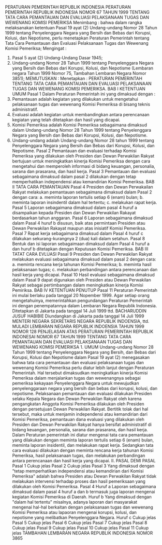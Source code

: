  PERATURAN PEMERINTAH REPUBLIK INDONESIA PERATURAN PEMERINTAH REPUBLIK INDONESIA NOMOR 67 TAHUN 1999 TENTANG TATA CARA PEMANTAUAN DAN EVALUASI PELAKSANAAN TUGAS DAN WEWENANG KOMISI PEMERIKSA
Menimbang :
 bahwa dalam rangka melaksanakan ketentuan Pasal 19 ayat (2) Undang-undang Nomor 28 Tahun 1999 tentang Penyelenggara Negara yang Bersih dan Bebas dari Korupsi, Kolusi, dan Nepotisme, perlu menetapkan Peraturan Pemerintah tentang Tata Cara Pemantauan dan Evaluasi Pelaksanaan Tugas dan Wewenang Komisi Pemeriksa;
Mengingat :

1. Pasal 5 ayat (2) Undang-Undang Dasar 1945;
2. Undang-undang Nomor 28 Tahun 1999 tentang Penyelenggara Negara yang Bersih dan Bebas dari Korupsi, Kolusi, dan Nepotisme (Lembaran negara Tahun 1999 Nomor 75, Tambahan Lembaran Negara Nomor 3851);
MEMUTUSKAN :
 Menetapkan : PERATURAN PEMERINTAH TENTANG TATA CARA PEMANTAUAN DAN EVALUASI PELAKSANAAN TUGAS DAN WEWENANG KOMISI PEMERIKSA.
BAB I KETENTUAN UMUM
Pasal 1
Dalam Peraturan Pemerintah ini yang dimaksud dengan :
1. Pemantauan adalah kegiatan yang dilakukan untuk mengetahui pelaksanaan tugas dan wewenang Komisi Pemeriksa di bisang teknis administratif.
2. Evaluasi adalah kegiatan untuk membandingkan antara perencanaan kegiatan yang telah ditetapkan dan hasil yang dicapai.
3. Komisi Pemeriksa adalah Komisi Pemeriksa sebagaimana dimaksud dalam Undang-undang Nomor 28 Tahun 1999 tentang Penyelenggara Negara yang Bersih dan Bebas dari Korupsi, Kolusi, dan Nepotisme.
4. Undang-undang adalah Undang-undang Nomor 28 tahun 1999 tentang Penyelenggara Negara yang Bersih dan Bebas dari Korupsi, Kolusi, dan Nepotisme.
Pasal 2
Pemantauan dan evaluasi terhadap Komisi Pemeriksa yang dilakukan oleh Presiden dan Dewan Perwakilan Rakyat bertujuan untuk meningkatkan kinerja Komisi Pemeriksa dengan cara mengetahui dan memperoleh informasi di bidang keuangan, personalia, sarana dan prasarana, dan hasil kerja.
Pasal 3
Pemantauan dan evaluasi sebagaimana dimaksud dalam pasal 2 dilakukan dengan tetap memperhatikan independensi atau kemandirian Komisi Pemeriksa.
BAB II TATA CARA PEMANTAUAN
Pasal 4
Presiden dan Dewan Perwakailan Rakyat melakukan pemantauan sebagaimana dimaksud dalam Pasal 2 dengan cara:
a. meminta laporan tertulis setiap 6 (enam) bulan;
b. meminta laporan insindentil dalam hal tertentu;
c. melakukan rapat kerja.
Pasal 5
Laporan sebagaimana dimaksud dalam pasal 4 huruf a disampaikan kepada Presiden dan Dewan Perwakilan Rakayat berdasarkan tahun anggaran.
Pasal 6
Laporan sebagaimana dimaksud dalam Pasal 4 huruf b disusun, baik atas permintaan Presiden atau Dewan Perwakilan Rakayat maupun atas inisiatif Komisi Pemeriksa.
Pasal 7
Rapat kerja sebagaimana dimaksud dalam Pasal 4 huruf c dilakukan sekurang-kurangnya 2 (dua) kali dalam setahun.
Pasal 8
Bentuk dan isi laporan sebagaimaan dimaksud dalam Pasal 4 huruf a dan huruf b ditetapkan dengan Keputusan Komisi Pemeriksa.
BAB III TATAT CARA EVLUASI
Pasal 9
Presiden dan Dewan Perwakilan Rakyat melakukan evaluasi sebagaimana dimaksud dalam pasal 2 dengan cara:
a. meminta rencana kerja tahunan Komisi Pemeriksa;
b. meminta hasil pelaksanaan tugas;
c. melakukan perbandingan antara perencanaan dan hasil kerja yang dicapai.
Pasal 10
Hasil evaluasi sebagaimana dimaksud dalam Pasal 9 dapat digunakan oleh Presiden atau Dewan Perwakilan Rakyat sebagai pertimbangan dalam meningkatkan kinerja Komisi Pemiriksa.
BAB IV KETENTUAN PENUTUP
Pasal 11
Peraturan Pemerintah ini mulai berlaku pada tanggal 20 Nopember 1999.
Agar setiap orang mengetahuinya, memerintahkan pengundangan Peraturan Pemerintah ini dengan penempatannya dalam Lembaran Negara Republik Indonesia. Ditetapkan di Jakarta pada tanggal 14 Juli 1999 ttd. BACHARUDDIN JUSUF HABIBIE Diundangkan di Jakarta pada tanggal 14 Juli 1999 MENTERI NEGARA SEKRETARIS NEGARA REPUBLIK INDOENSIA, ttd. MULADI LEMBARAN NEGARA REPUBLIK INDOENSIA TAHUN 1999 NOMOR 128 PENJELASAN ATAS PERATURAN PEMERINTAH REPUBLIK INDONESAI NOMOR 67 TAHUN 1999 TENTANG TATA CARA PEMANTAUAN DAN EVALUASI PELAKSANAAN TUGAS DAN WEWENANG KOMISI PEMERIKSA 1. UMUM Undang-undang Nomor 28 Tahun 1999 tentang Penyelenggara Negara yang Bersih, dan Bebas dari Korupsi, Kolusi dan Nepotisme dalam Pasal 19 ayat (2) menegasakan bahwa tata cara pemantauan dan evaluasi pelaksanaan tugas dan wewenang Komisi Pemeriksa perlu diatur lebih lanjut dengan Peraturan Pemerintah. Hal tersebut dimaksudkan meningkatkan kinerja Komisi Pemeriksa dalam menjalankan tugas dan wewenangnya sebagai pemeriksa kekayaan Penyelenggara Negara untuk mewujudkan penyelenggaraan negara yang bersih dan bebas dari korupsi, kolusi, dan nepotisme. Pelaksanaan pemantauan dan evaluasi dilakukan Presiden selaku Kepala Negara dan Dewan Perwakilan Rakyat oleh karena pengangkatan Anggota Komisi Pemeriksa dilakukan oleh Presiden dengan persetujuan Dewan Perwakilan Rakyat. Bertitik tolak dari hal tersebut, maka untuk menjamin independensi atau kemandirian dari Komisi Pemeriksa, pemantauan dana evaluasi yang dilakukan oleh Presiden dan Dewan Perwakilan Rakyat hanya bersifat administratif di bidang keuangan, personalia, sarana dan prasarana, dan hasil kerja. Dalam Peraturan pemerintah ini diatur mengenai tata cara pemantauan yang dilakukan dengan meminta laporan tertulis setiap 6 (enam) bulan, meminta laporan insidentil, dan melakukan rapat kerja. Sedangkan tata cara evaluasi dilakukan dengan meminta rencana kerja tahunan Komisi Pemeriksa, hasil pelaksanaan tugas, dan melakukan perbandingan antara perencanaan dan hasil kerja yang dicapai. II. PASAL DEMI PASAL
Pasal 1
Cukup jelas
Pasal 2
Cukup jelas
Pasal 3
Yang dimaksud dengan "tetap memperhatikan independensi atau kemandirian dari Komisi Pemeriksa" adalah bahwa Presiden atau Dewan Perwakilan Rakyat tidak melakukan intervensi terhadap proses dan hasil pemeriksaan yang dilakukan oleh Komisi Pemeriksa.
Pasal 4
Huruf a Laporan sebagaimana dimaksud dalam pasal 4 huruf a dan b termasuk juga laporan mengenai kegiatan Komisi Pemeriksa di Daerah. Huruf b Yang dimaksud dengan "dalam hal tertentu" misalnya, adanya laporan dari masyarakat mengenai hal-hal berkaitan dengan pelaksanaan tugas dan wewenang Komisi Pemeriksa atau lapaoran mengenai korupsi, kolusi, dan nepotisme yang melibatkan Penyelenggara Negara. Huruf c Cukup jelas
Pasal 5
Cukup jelas
Pasal 6
Cukup jelas
Pasal 7
Cukup jelas
Pasal 8
Cukup jelas
Pasal 9
Cukup jelas
Pasal 10
Cukup jelas
Pasal 11
Cukup jelas TAMBAHAN LEMBARAN NEGARA REPUBLIK INDONESIA NOMOR 3865